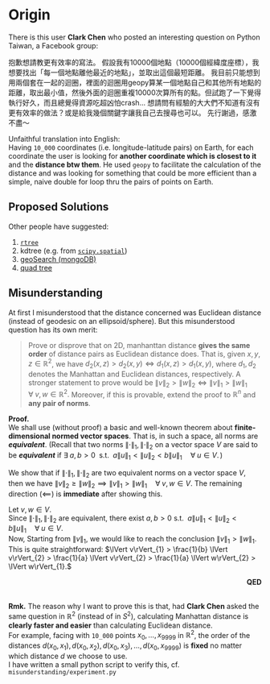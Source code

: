 # Origin
There is this user **Clark Chen** who posted an interesting question on Python Taiwan, a Facebook group:

抱歉想請教更有效率的寫法。
假設我有10000個地點（10000個經緯度座標），我想要找出「每一個地點離他最近的地點」，並取出這個最短距離。
我目前只能想到用兩個套在一起的迴圈，裡面的迴圈用geopy算某一個地點自己和其他所有地點的距離，取出最小值，然後外面的迴圈重複10000次算所有的點。但試跑了一下覺得執行好久，而且總覺得資源吃超凶怕crash...
想請問有經驗的大大們不知道有沒有更有效率的做法？或是給我幾個關鍵字讓我自己去搜尋也可以。
先行謝過，感激不盡～

Unfaithful translation into English:<br>
Having `10_000` coordinates (i.e. longitude-latitude pairs) on Earth,
for each coordinate the user is looking for **another coordinate which is closest to it** and the **distance btw them**.
He used `geopy` to facilitate the calculation of the distance and was looking for something that could be more
efficient than a simple, naive double for loop thru the pairs of points on Earth.

## Proposed Solutions
Other people have suggested:
01. [`rtree`](https://gis.stackexchange.com/questions/22082/how-can-i-use-r-tree-to-find-points-within-a-distance-in-spatialite)
02. kdtree (e.g. from [`scipy.spatial`](https://docs.scipy.org/doc/scipy/reference/generated/scipy.spatial.KDTree.html))
03. [geoSearch (mongoDB)](https://docs.mongodb.com/manual/reference/command/geoSearch/)
04. [quad tree](http://homepage.divms.uiowa.edu/~kvaradar/sp2012/daa/ann.pdf)

## Misunderstanding
At first I misunderstood that the distance concerned was Euclidean distance (instead of geodesic on an ellipsoid/sphere). But this misunderstood question has its own merit:
> Prove or disprove that on 2D, manhanttan distance **gives the same order** of distance pairs as Euclidean distance does. That is, given $`x, y, z \in \mathbb{R}^{2}`$, we have $`d_{2}(x,z) > d_{2}(x,y) \iff d_{1}(x,z) > d_{1}(x,y)`$, where $`d_{1}, d_{2}`$ denotes the Manhattan and Euclidean distances, respectively. A stronger statement to prove would be $`\lVert v\rVert_{2} > \lVert w\rVert_{2} \iff \lVert v\rVert_{1} > \lVert w\rVert_{1}\quad\forall\; v, w \in \mathbb{R}^{2}.`$ Moreover, if this is provable, extend the proof to $`\mathbb{R}^{n}`$ and **any pair of norms**.

**Proof.**<br>
We shall use (without proof) a basic and well-known theorem about **finite-dimensional normed vector spaces**. That is, in such a space, all norms are **_equivalent_**. (Recall that two norms $`\lVert\cdot\rVert_{1}, \lVert\cdot\rVert_{2}`$ on a vector space $`V`$ are said to be **_equivalent_** if $`\exists\; a, b > 0\;`$ s.t. $`\;a\lVert u\rVert_{1} < \lVert u\rVert_{2} < b\lVert u\rVert_{1}\quad \forall\; u \in V.\,`$)

We show that if $`\lVert\cdot\rVert_{1}, \lVert\cdot\rVert_{2}`$ are two equivalent norms on a vector space $`V`$, then we have 
$`\lVert v\rVert_{2} \ge \lVert w\rVert_{2} \implies \lVert v\rVert_{1} > \lVert w\rVert_{1}\quad\forall\; v, w \in V.`$ The remaining direction $`(\impliedby)`$ is **immediate** after showing this.

Let $`v, w \in V.`$<br>
Since $`\lVert\cdot\rVert_{1}, \lVert\cdot\rVert_{2}`$ are equivalent, there exist $`a, b > 0`$ s.t. $`\;a\lVert u\rVert_{1} < \lVert u\rVert_{2} < b\lVert u\rVert_{1}\quad \forall\; u \in V.\,`$<br>
Now, Starting from $`\lVert v\rVert_{1}`$, we would like to reach the conclusion $`\lVert v\rVert_{1} > \lVert w\rVert_{1}.`$<br>
This is quite straightforward: $`\lVert v\rVert_{1} > \frac{1}{b} \lVert v\rVert_{2} > \frac{1}{a} \lVert v\rVert_{2} > \frac{1}{a} \lVert w\rVert_{2} > \lVert w\rVert_{1}.`$
<div align="right"><b>QED</b></div>
<br>

**Rmk.** The reason why I want to prove this is that, had **Clark Chen** asked the same question in $`\mathbb{R}^{2}`$ (instead of in $`S^{2}`$), calculating Manhattan distance is **clearly faster and easier** than calculating Euclidean distance. <br>
For example, facing with `10_000` points $`x_{0}, \ldots, x_{9999}`$ in $`\mathbb{R}^{2}`$, the order of the distances $`d(x_{0}, x_{1}), d(x_{0}, x_{2}), d(x_{0}, x_{3}), \ldots, d(x_{0}, x_{9999})`$ is **fixed** no matter which distance $`d`$ we choose to use.<br>
I have written a small python script to verify this, cf. `misunderstanding/experiment.py`
